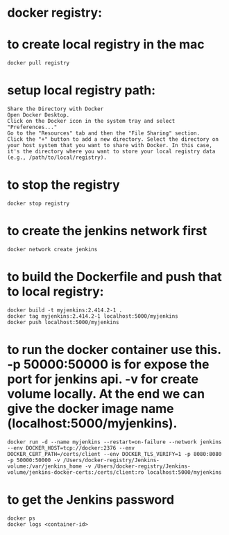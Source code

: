
# docker registry:
# to create local registry in the mac
    docker pull registry

# setup local registry path:
    Share the Directory with Docker
    Open Docker Desktop.
    Click on the Docker icon in the system tray and select "Preferences..."
    Go to the "Resources" tab and then the "File Sharing" section.
    Click the "+" button to add a new directory. Select the directory on your host system that you want to share with Docker. In this case, it's the directory where you want to store your local registry data (e.g., /path/to/local/registry).

# to stop the registry
    docker stop registry

# to create the jenkins network first
    docker network create jenkins  

# to build the Dockerfile and push that to local registry:
    docker build -t myjenkins:2.414.2-1 .
    docker tag myjenkins:2.414.2-1 localhost:5000/myjenkins
    docker push localhost:5000/myjenkins

# to run the docker container use this. -p 50000:50000 is for expose the port for jenkins api. -v for create volume locally. At the end we can give the docker image name (localhost:5000/myjenkins).

    docker run -d --name myjenkins --restart=on-failure --network jenkins  --env DOCKER_HOST=tcp://docker:2376 --env DOCKER_CERT_PATH=/certs/client --env DOCKER_TLS_VERIFY=1 -p 8080:8080 -p 50000:50000 -v /Users/docker-registry/Jenkins-volume:/var/jenkins_home -v /Users/docker-registry/Jenkins-volume/jenkins-docker-certs:/certs/client:ro localhost:5000/myjenkins                                                                    
    
    


# to get the Jenkins password
    docker ps
    docker logs <container-id>